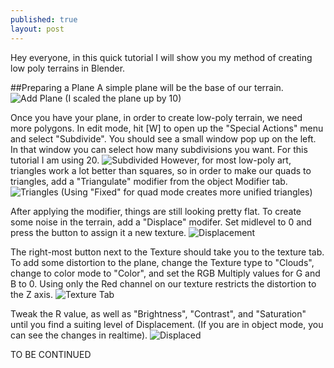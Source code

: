 ```yaml
---
published: true
layout: post
---
```



Hey everyone, in this quick tutorial I will show you my method of creating low poly terrains in Blender.

<!--excerpt-->

##Preparing a Plane
A simple plane will be the base of our terrain.
![Add Plane](http://i.imgur.com/r1j0arW.png)
(I scaled the plane up by 10)

Once you have your plane, in order to create low-poly terrain, we need more polygons. In edit mode, hit [W] to open up the "Special Actions" menu and select "Subdivide". You should see a small window pop up on the left. In that window you can select how many subdivisions you want. For this tutorial I am using 20.
![Subdivided](http://i.imgur.com/tYcPl1G.png)
However, for most low-poly art, triangles work a lot better than squares, so in order to make our quads to triangles, add a "Triangulate" modifier from the object Modifier tab.
![Triangles](http://i.imgur.com/HdXC86L.png)
(Using "Fixed" for quad mode creates more unified triangles)

After applying the modifier, things are still looking pretty flat. To create some noise in the terrain, add a "Displace" modifer. Set midlevel to 0 and press the button to assign it a new texture.
![Displacement](http://i.imgur.com/GAzd0xl.png)

The right-most button next to the Texture should take you to the texture tab.
To add some distortion to the plane, change the Texture type to "Clouds", change to color mode to "Color", and set the RGB Multiply values for G and B to 0. Using only the Red channel on our texture restricts the distortion to the Z axis.
![Texture Tab](http://i.imgur.com/YRd2bfa.png)

Tweak the R value, as well as "Brightness", "Contrast", and "Saturation" until you find a suiting level of Displacement. (If you are in object mode, you can see the changes in realtime).
![Displaced](http://i.imgur.com/LW9dlue.png)




TO BE CONTINUED